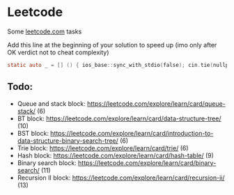 # Leetcode
Some [leetcode.com](https://leetcode.com/) tasks

Add this line at the beginning of your solution to speed up (imo only after OK verdict not to cheat complexity)

```objectivec
static auto _ = [] () { ios_base::sync_with_stdio(false); cin.tie(nullptr); return 0; }();
```

## Todo:

* Queue and stack block: https://leetcode.com/explore/learn/card/queue-stack/ (6)
* BT block:              https://leetcode.com/explore/learn/card/data-structure-tree/ (10)
* BST block:             https://leetcode.com/explore/learn/card/introduction-to-data-structure-binary-search-tree/ (6)
* Trie block:            https://leetcode.com/explore/learn/card/trie/ (6)
* Hash block:            https://leetcode.com/explore/learn/card/hash-table/ (9)
* Binary search block:   https://leetcode.com/explore/learn/card/binary-search/ (11)
* Recursion II block:    https://leetcode.com/explore/learn/card/recursion-ii/ (13)